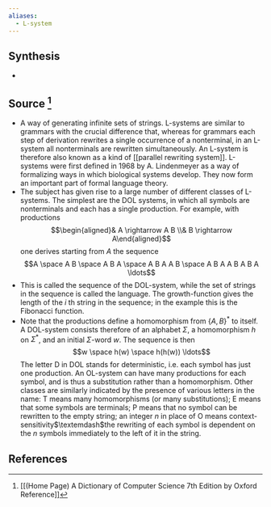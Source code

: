 ```yaml
---
aliases:
  - L-system
---
```

## Synthesis
- 
## Source [^1]
- A way of generating infinite sets of strings. L-systems are similar to grammars with the crucial difference that, whereas for grammars each step of derivation rewrites a single occurrence of a nonterminal, in an L-system all nonterminals are rewritten simultaneously. An L-system is therefore also known as a kind of [[parallel rewriting system]]. L-systems were first defined in 1968 by A. Lindenmeyer as a way of formalizing ways in which biological systems develop. They now form an important part of formal language theory.
- The subject has given rise to a large number of different classes of L-systems. The simplest are the DOL systems, in which all symbols are nonterminals and each has a single production. For example, with productions$$\begin{aligned}& A \rightarrow A B \\& B \rightarrow A\end{aligned}$$one derives starting from $A$ the sequence $$A \space A B \space A B A \space A B A A B \space A B A A B A B A \ldots$$
- This is called the sequence of the DOL-system, while the set of strings in the sequence is called the language. The growth-function gives the length of the $i$ th string in the sequence; in the example this is the Fibonacci function.
- Note that the productions define a homomorphism from $\{A, B\}^{*}$ to itself. A DOL-system consists therefore of an alphabet $\Sigma$, a homomorphism $h$ on $\Sigma^{*}$, and an initial $\Sigma$-word $w$. The sequence is then$$w \space h(w) \space h(h(w)) \ldots$$The letter D in DOL stands for deterministic, i.e. each symbol has just one production. An OL-system can have many productions for each symbol, and is thus a substitution rather than a homomorphism. Other classes are similarly indicated by the presence of various letters in the name: T means many homomorphisms (or many substitutions); E means that some symbols are terminals; P means that no symbol can be rewritten to the empty string; an integer $n$ in place of O means context-sensitivity$\textemdash$the rewriting of each symbol is dependent on the $n$ symbols immediately to the left of it in the string.
## References

[^1]: [[(Home Page) A Dictionary of Computer Science 7th Edition by Oxford Reference]]